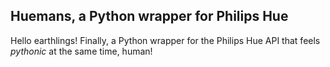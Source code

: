 ## Huemans, a Python wrapper for Philips Hue

Hello earthlings! Finally, a Python wrapper for the Philips Hue API that feels *pythonic* at the same time, human!

